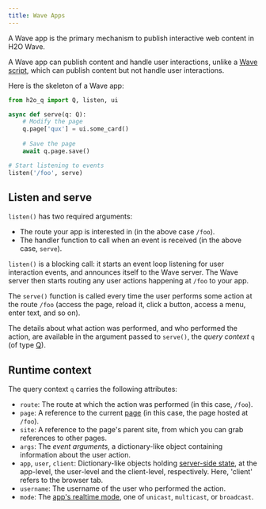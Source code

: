 ```yaml
---
title: Wave Apps
---
```


A Wave app is the primary mechanism to publish interactive web content in H2O Wave.

A Wave app can publish content and handle user interactions, unlike a [Wave script](scripts.md), which can publish content but not handle user interactions.

Here is the skeleton of a Wave app:

```py 
from h2o_q import Q, listen, ui

async def serve(q: Q):
    # Modify the page
    q.page['qux'] = ui.some_card()
    
    # Save the page
    await q.page.save()

# Start listening to events
listen('/foo', serve)
```
## Listen and serve
`listen()` has two required arguments:
- The route your app is interested in (in the above case `/foo`).
- The handler function to call when an event is received (in the above case, `serve`).

`listen()` is a blocking call: it starts an event loop listening for user interaction events, and announces itself to the Wave server. The Wave server then starts routing any user actions happening at `/foo` to your app. 

The `serve()` function is called every time the user performs some action at the route `/foo` (access the page, reload it, click a button, access a menu, enter text, and so on). 

The details about what action was performed, and who  performed the action, are available in the argument passed to `serve()`, the *query context* `q` (of type [Q](api/server#q)).

## Runtime context

The query context `q` carries the following attributes:

- `route`: The route at which the action was performed (in this case, `/foo`).
- `page`: A reference to the current [page](pages.md) (in this case, the page hosted at `/foo`).
- `site`: A reference to the page's parent site, from which you can grab references to other pages.
- `args`: The *event arguments*, a dictionary-like object containing information about the user action.
- `app`, `user`, `client`: Dictionary-like objects holding [server-side state](state.md), at the app-level, the user-level and the client-level, respectively. Here, 'client' refers to the browser tab.
- `username`: The username of the user who performed the action.
- `mode`: The [app's realtime mode](realtime.md), one of `unicast`, `multicast`, or `broadcast`.









